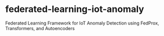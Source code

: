 # federated-learning-iot-anomaly
Federated Learning Framework for IoT Anomaly Detection using FedProx, Transformers, and Autoencoders
